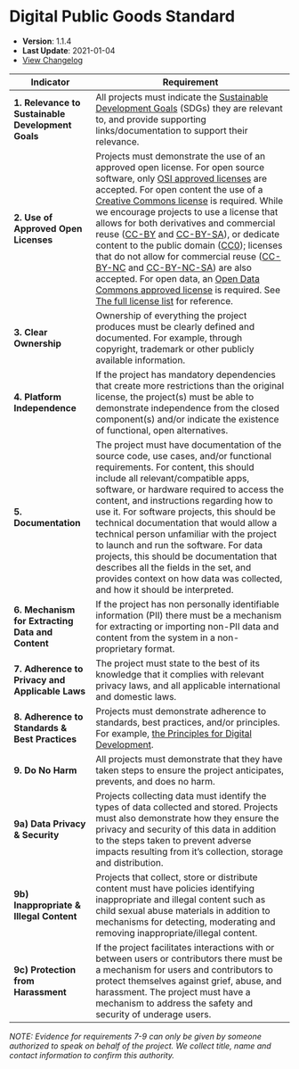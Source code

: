 # Digital Public Goods Standard

- **Version**: 1.1.4
- **Last Update**: 2021-01-04
- [View Changelog](https://github.com/DPGAlliance/DPG-Standard/blob/master/CHANGELOG.md)

Indicator | Requirement
--- | ---
**1. Relevance to Sustainable Development Goals** | All projects must indicate the [Sustainable Development Goals](https://sdgs.un.org/goals) (SDGs) they are relevant to, and provide supporting links/documentation to support their relevance.
**2. Use of Approved Open Licenses** | Projects must demonstrate the use of an approved open license. For open source software, only [OSI approved licenses](https://opensource.org/licenses) are accepted. For open content the use of a [Creative Commons license](https://creativecommons.org/licenses/) is required. While we encourage projects to use a license that allows for both derivatives and commercial reuse ([CC-BY](https://creativecommons.org/licenses/by/4.0/) and [CC-BY-SA](https://creativecommons.org/licenses/by-sa/4.0/)), or dedicate content to the public domain ([CC0](https://creativecommons.org/choose/zero/)); licenses that do not allow for commercial reuse ([CC-BY-NC](https://creativecommons.org/licenses/by-nc/4.0/) and [CC-BY-NC-SA](https://creativecommons.org/licenses/by-nc-sa/4.0/)) are also accepted. For open data, an [Open Data Commons approved license](https://opendefinition.org/licenses/) is required. See [The full license list](https://github.com/unicef/publicgoods-candidates/blob/master/docs/licenses.md) for reference.
**3. Clear Ownership** | Ownership of everything the project produces must be clearly defined and documented. For example, through copyright, trademark or other publicly available information.
**4. Platform Independence** | If the project has mandatory dependencies that create more restrictions than the original license, the project(s) must be able to demonstrate independence from the closed component(s) and/or indicate the existence of functional, open alternatives.
**5. Documentation** | The project must have documentation of the source code, use cases, and/or functional requirements. For content, this should include all relevant/compatible apps, software, or hardware required to access the content, and instructions regarding how to use it. For software projects, this should be technical documentation that would allow a technical person unfamiliar with the project to launch and run the software. For data projects, this should be documentation that describes all the fields in the set, and provides context on how data was collected, and how it should be interpreted.
**6. Mechanism for Extracting Data and Content** | If the project has non personally identifiable information (PII) there must be a mechanism for extracting or importing non-PII data and content from the system in a non-proprietary format.
**7. Adherence to Privacy and Applicable Laws** | The project must state to the best of its knowledge that it complies with relevant privacy laws, and all applicable international and domestic laws.
**8. Adherence to Standards & Best Practices** | Projects must demonstrate adherence to standards, best practices, and/or principles. For example, [the Principles for Digital Development](https://digitalprinciples.org/principles/).
**9. Do No Harm** | All projects must demonstrate that they have taken steps to ensure the project anticipates, prevents, and does no harm.
**9a) Data Privacy & Security** | Projects collecting data must identify the types of data collected and stored. Projects must also demonstrate how they ensure the privacy and security of this data in addition to the steps taken to prevent adverse impacts resulting from it’s collection, storage and distribution.
**9b) Inappropriate & Illegal Content** | Projects that collect, store or distribute content must have policies identifying inappropriate and illegal content such as child sexual abuse materials in addition to mechanisms for detecting, moderating and removing inappropriate/illegal content.
**9c) Protection from Harassment** | If the project facilitates interactions with or between users or contributors there must be a mechanism for users and contributors to protect themselves against grief, abuse, and harassment. The project must have a mechanism to address the safety and security of underage users. 

_NOTE: Evidence for requirements 7-9 can only be given by someone authorized to speak on behalf of the project. We collect title, name and contact information to confirm this authority._
